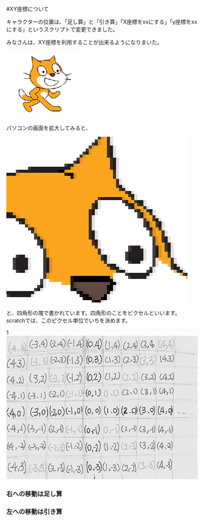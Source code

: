 #XY座標について

キャラクターの位置は、「足し算」と「引き算」「X座標をxxにする」「y座標をxxにする」というスクリプトで変更できました。

みなさんは、XY座標を利用することが出来るようになりまいた。



![](kaudaimae.png)

パソコンの画面を拡大してみると、

![](kaudaigo.png)


と、四角形の塊で書かれています。四角形のことをピクセルといいます。scratchでは、このピクセル単位でいちを決めます。

1
![](grid.png)












### 右への移動は足し算


### 左への移動は引き算